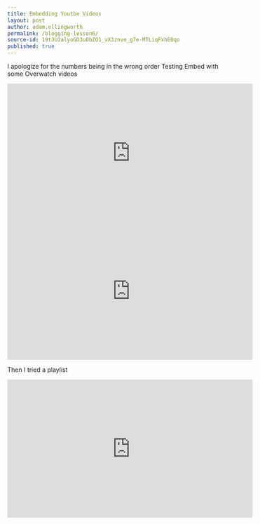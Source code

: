 ```yaml
---
title: Embedding Youtbe Videos
layout: post
author: adam.ellingworth
permalink: /blogging-lesson6/
source-id: 19tJU2alyoGD3uObZO1_vX3znve_g7e-MTLiqFxhE0qo
published: true
---
```

I apologize for the numbers being in the wrong order
Testing Embed with some Overwatch videos

<iframe width="560" height="315" src="https://www.youtube.com/embed/FOdYum5-YP4" frameborder="0" allowfullscreen></iframe>
<iframe width="560" height="315" src="https://www.youtube.com/embed/6ozT0ETZZ6I" frameborder="0" allowfullscreen></iframe>

Then I tried a playlist

<iframe width="560" height="315" src="https://www.youtube.com/embed/videoseries?list=PLXehXGsfAIGmK_2Cpx2L1m2-gU5_nKoxv" frameborder="0" allowfullscreen></iframe>
